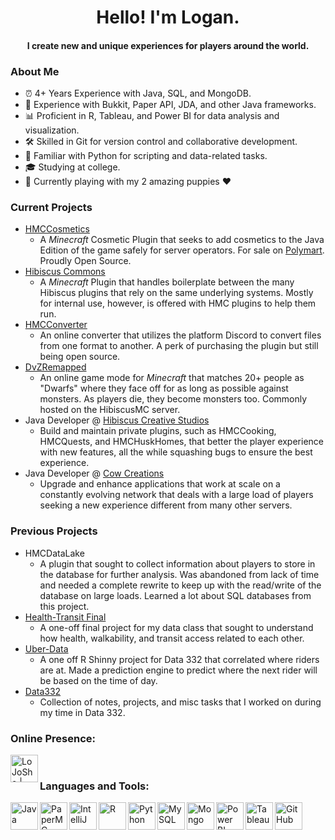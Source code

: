 <h1 align="center"> Hello! I'm Logan. </h1>
<h4 align="center"> I create new and unique experiences for players around the world. </h4>

### About Me

- ⏰ 4+ Years Experience with Java, SQL, and MongoDB.
- 🎁 Experience with Bukkit, Paper API, JDA, and other Java frameworks.
- 📊 Proficient in R, Tableau, and Power BI for data analysis and visualization.
- 🛠️ Skilled in Git for version control and collaborative development.
- 🐍 Familiar with Python for scripting and data-related tasks.
- 🎓 Studying at college.
- 🎨 Currently playing with my 2 amazing puppies ❤️ 

### Current Projects

- [HMCCosmetics](https://github.com/HibiscusMC/HMCCosmetics)  
  - A *Minecraft* Cosmetic Plugin that seeks to add cosmetics to the Java Edition of the game safely for server operators. For sale on [Polymart](https://polymart.org/resource/hmccosmetics.1879). Proudly Open Source. 
- [Hibiscus Commons](https://github.com/HibiscusMC/HibiscusCommons)
  - A *Minecraft* Plugin that handles boilerplate between the many Hibiscus plugins that rely on the same underlying systems. Mostly for internal use, however, is offered with HMC plugins to help them run. 
- [HMCConverter](https://github.com/HibiscusMC/HMCCConverter)
  - An online converter that utilizes the platform Discord to convert files from one format to another. A perk of purchasing the plugin but still being open source.
- [DvZRemapped](https://www.youtube.com/watch?v=Jg2fX4iUxJE)
  - An online game mode for *Minecraft* that matches 20+ people as "Dwarfs" where they face off for as long as possible against monsters. As players die, they become monsters too. Commonly hosted on the HibiscusMC server.   
- Java Developer @ [Hibiscus Creative Studios](https://github.com/HibiscusMC)
  - Build and maintain private plugins, such as HMCCooking, HMCQuests, and HMCHuskHomes, that better the player experience with new features, all the while squashing bugs to ensure the best experience. 
- Java Developer @ [Cow Creations](https://store.wildwoodsmp.com/)
  - Upgrade and enhance applications that work at scale on a constantly evolving network that deals with a large load of players seeking a new experience different from many other servers. 

### Previous Projects

- HMCDataLake
  - A plugin that sought to collect information about players to store in the database for further analysis. Was abandoned from lack of time and needed a complete rewrite to keep up with the read/write of the database on large loads. Learned a lot about SQL databases from this project. 
- [Health-Transit Final](https://github.com/LoJoSho/Health-Transit-Walkability-Final)
  - A one-off final project for my data class that sought to understand how health, walkability, and transit access related to each other.
- [Uber-Data](https://github.com/LoJoSho/Uber-Data)
  - A one off R Shinny project for Data 332 that correlated where riders are at. Made a prediction engine to predict where the next rider will be based on the time of day.
 - [Data332](https://github.com/LoJoSho/Data332)
   - Collection of notes, projects, and misc tasks that I worked on during my time in Data 332.
    
### Online Presence:
[<img align="left" alt="LoJoSho | Discord" width="44px" src="https://cdn4.iconfinder.com/data/icons/logos-and-brands/512/91_Discord_logo_logos-512.png" />](https://discord.gg/tn8M5CEBat)

<br>

### Languages and Tools:
[<img align="left" alt="Java" width="44px" src="https://img.icons8.com/color/452/java-coffee-cup-logo--v1.png" />](#)
[<img align="left" alt="PaperMC" width="44px" src="https://forums.papermc.io/data/assets/logo/logo-nwm-250.png" />](#)
[<img align="left" alt="IntelliJ" width="44px" src="https://upload.wikimedia.org/wikipedia/commons/thumb/9/9c/IntelliJ_IDEA_Icon.svg/1200px-IntelliJ_IDEA_Icon.svg.png" />](#)
[<img align="left" alt="R" width="44px" src="https://img.icons8.com/?size=100&id=CLvQeiwFpit4&format=png&color=000000" />](#)
[<img align="left" alt="Python" width="44px" src="https://img.icons8.com/?size=100&id=13441&format=png&color=000000" />](#)
[<img align="left" alt="MySQL" width="44px" src="https://blog.sqlbackupandftp.com/wp-content/uploads/2015/01/mysql-logo_2800x2800_pixels1.png" />](#)
[<img align="left" alt="Mongo" width="44px" src="https://img.icons8.com/?size=100&id=74402&format=png&color=000000" />](#)
[<img align="left" alt="Power BI" width="44px" src="https://img.icons8.com/?size=100&id=Ny0t2MYrJ70p&format=png&color=000000" />](#)
[<img align="left" alt="Tableau" width="44px" src="https://img.icons8.com/?size=100&id=9Kvi1p1F0tUo&format=png&color=000000" />](#)
[<img align="left" alt="GitHub" width="44px" src="https://img.icons8.com/?size=100&id=3tC9EQumUAuq&format=png&color=000000" />](#)

